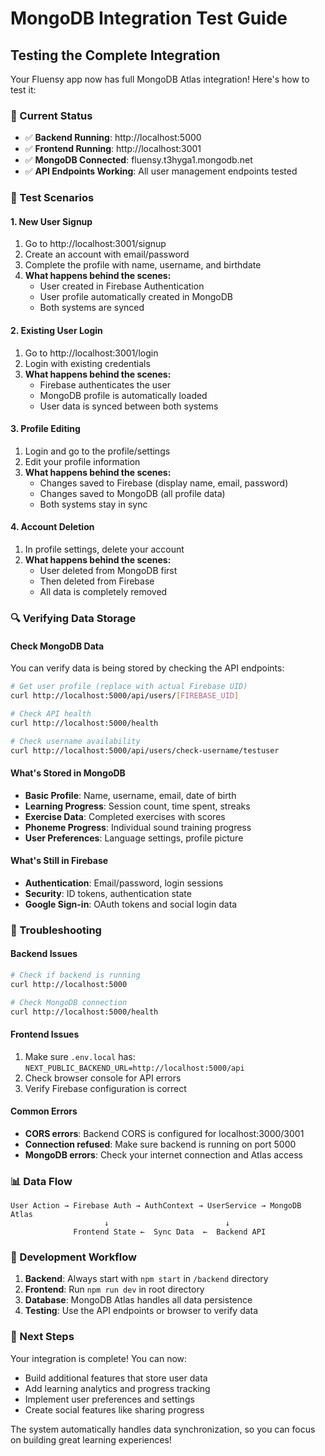 # MongoDB Integration Test Guide

## Testing the Complete Integration

Your Fluensy app now has full MongoDB Atlas integration! Here's how to test it:

### 🚀 Current Status

- ✅ **Backend Running**: http://localhost:5000
- ✅ **Frontend Running**: http://localhost:3001
- ✅ **MongoDB Connected**: fluensy.t3hyga1.mongodb.net
- ✅ **API Endpoints Working**: All user management endpoints tested

### 🧪 Test Scenarios

#### 1. **New User Signup**

1. Go to http://localhost:3001/signup
2. Create an account with email/password
3. Complete the profile with name, username, and birthdate
4. **What happens behind the scenes:**
   - User created in Firebase Authentication
   - User profile automatically created in MongoDB
   - Both systems are synced

#### 2. **Existing User Login**

1. Go to http://localhost:3001/login
2. Login with existing credentials
3. **What happens behind the scenes:**
   - Firebase authenticates the user
   - MongoDB profile is automatically loaded
   - User data is synced between both systems

#### 3. **Profile Editing**

1. Login and go to the profile/settings
2. Edit your profile information
3. **What happens behind the scenes:**
   - Changes saved to Firebase (display name, email, password)
   - Changes saved to MongoDB (all profile data)
   - Both systems stay in sync

#### 4. **Account Deletion**

1. In profile settings, delete your account
2. **What happens behind the scenes:**
   - User deleted from MongoDB first
   - Then deleted from Firebase
   - All data is completely removed

### 🔍 Verifying Data Storage

#### Check MongoDB Data

You can verify data is being stored by checking the API endpoints:

```bash
# Get user profile (replace with actual Firebase UID)
curl http://localhost:5000/api/users/[FIREBASE_UID]

# Check API health
curl http://localhost:5000/health

# Check username availability
curl http://localhost:5000/api/users/check-username/testuser
```

#### What's Stored in MongoDB

- **Basic Profile**: Name, username, email, date of birth
- **Learning Progress**: Session count, time spent, streaks
- **Exercise Data**: Completed exercises with scores
- **Phoneme Progress**: Individual sound training progress
- **User Preferences**: Language settings, profile picture

#### What's Still in Firebase

- **Authentication**: Email/password, login sessions
- **Security**: ID tokens, authentication state
- **Google Sign-in**: OAuth tokens and social login data

### 🐛 Troubleshooting

#### Backend Issues

```bash
# Check if backend is running
curl http://localhost:5000

# Check MongoDB connection
curl http://localhost:5000/health
```

#### Frontend Issues

1. Make sure `.env.local` has: `NEXT_PUBLIC_BACKEND_URL=http://localhost:5000/api`
2. Check browser console for API errors
3. Verify Firebase configuration is correct

#### Common Errors

- **CORS errors**: Backend CORS is configured for localhost:3000/3001
- **Connection refused**: Make sure backend is running on port 5000
- **MongoDB errors**: Check your internet connection and Atlas access

### 📊 Data Flow

```
User Action → Firebase Auth → AuthContext → UserService → MongoDB Atlas
                     ↓                          ↓
              Frontend State ←  Sync Data  ←  Backend API
```

### 🔧 Development Workflow

1. **Backend**: Always start with `npm start` in `/backend` directory
2. **Frontend**: Run `npm run dev` in root directory
3. **Database**: MongoDB Atlas handles all data persistence
4. **Testing**: Use the API endpoints or browser to verify data

### 🎯 Next Steps

Your integration is complete! You can now:

- Build additional features that store user data
- Add learning analytics and progress tracking
- Implement user preferences and settings
- Create social features like sharing progress

The system automatically handles data synchronization, so you can focus on building great learning experiences!
